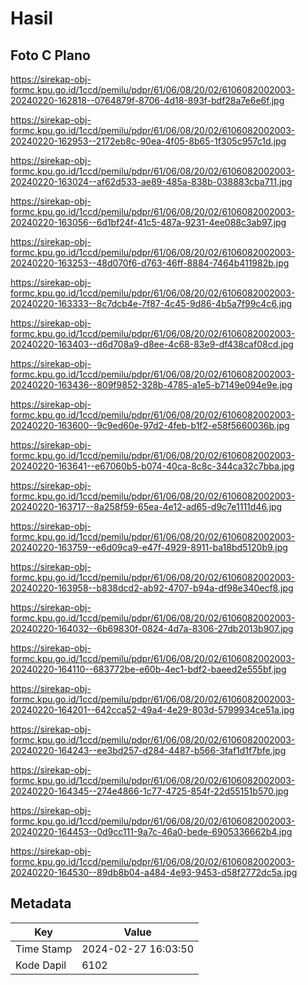 # Hasil

## Foto C Plano

https://sirekap-obj-formc.kpu.go.id/1ccd/pemilu/pdpr/61/06/08/20/02/6106082002003-20240220-162818--0764879f-8706-4d18-893f-bdf28a7e6e6f.jpg

https://sirekap-obj-formc.kpu.go.id/1ccd/pemilu/pdpr/61/06/08/20/02/6106082002003-20240220-162953--2172eb8c-90ea-4f05-8b65-1f305c957c1d.jpg

https://sirekap-obj-formc.kpu.go.id/1ccd/pemilu/pdpr/61/06/08/20/02/6106082002003-20240220-163024--af62d533-ae89-485a-838b-038883cba711.jpg

https://sirekap-obj-formc.kpu.go.id/1ccd/pemilu/pdpr/61/06/08/20/02/6106082002003-20240220-163056--6d1bf24f-41c5-487a-9231-4ee088c3ab97.jpg

https://sirekap-obj-formc.kpu.go.id/1ccd/pemilu/pdpr/61/06/08/20/02/6106082002003-20240220-163253--48d070f6-d763-46ff-8884-7464b411982b.jpg

https://sirekap-obj-formc.kpu.go.id/1ccd/pemilu/pdpr/61/06/08/20/02/6106082002003-20240220-163333--8c7dcb4e-7f87-4c45-9d86-4b5a7f99c4c6.jpg

https://sirekap-obj-formc.kpu.go.id/1ccd/pemilu/pdpr/61/06/08/20/02/6106082002003-20240220-163403--d6d708a9-d8ee-4c68-83e9-df438caf08cd.jpg

https://sirekap-obj-formc.kpu.go.id/1ccd/pemilu/pdpr/61/06/08/20/02/6106082002003-20240220-163436--809f9852-328b-4785-a1e5-b7149e094e9e.jpg

https://sirekap-obj-formc.kpu.go.id/1ccd/pemilu/pdpr/61/06/08/20/02/6106082002003-20240220-163600--9c9ed60e-97d2-4feb-b1f2-e58f5660036b.jpg

https://sirekap-obj-formc.kpu.go.id/1ccd/pemilu/pdpr/61/06/08/20/02/6106082002003-20240220-163641--e67060b5-b074-40ca-8c8c-344ca32c7bba.jpg

https://sirekap-obj-formc.kpu.go.id/1ccd/pemilu/pdpr/61/06/08/20/02/6106082002003-20240220-163717--8a258f59-65ea-4e12-ad65-d9c7e1111d46.jpg

https://sirekap-obj-formc.kpu.go.id/1ccd/pemilu/pdpr/61/06/08/20/02/6106082002003-20240220-163759--e6d09ca9-e47f-4929-8911-ba18bd5120b9.jpg

https://sirekap-obj-formc.kpu.go.id/1ccd/pemilu/pdpr/61/06/08/20/02/6106082002003-20240220-163958--b838dcd2-ab92-4707-b94a-df98e340ecf8.jpg

https://sirekap-obj-formc.kpu.go.id/1ccd/pemilu/pdpr/61/06/08/20/02/6106082002003-20240220-164032--6b69830f-0824-4d7a-8306-27db2013b907.jpg

https://sirekap-obj-formc.kpu.go.id/1ccd/pemilu/pdpr/61/06/08/20/02/6106082002003-20240220-164110--683772be-e60b-4ec1-bdf2-baeed2e555bf.jpg

https://sirekap-obj-formc.kpu.go.id/1ccd/pemilu/pdpr/61/06/08/20/02/6106082002003-20240220-164201--642cca52-49a4-4e29-803d-5799934ce51a.jpg

https://sirekap-obj-formc.kpu.go.id/1ccd/pemilu/pdpr/61/06/08/20/02/6106082002003-20240220-164243--ee3bd257-d284-4487-b566-3faf1d1f7bfe.jpg

https://sirekap-obj-formc.kpu.go.id/1ccd/pemilu/pdpr/61/06/08/20/02/6106082002003-20240220-164345--274e4866-1c77-4725-854f-22d55151b570.jpg

https://sirekap-obj-formc.kpu.go.id/1ccd/pemilu/pdpr/61/06/08/20/02/6106082002003-20240220-164453--0d9cc111-9a7c-46a0-bede-6905336662b4.jpg

https://sirekap-obj-formc.kpu.go.id/1ccd/pemilu/pdpr/61/06/08/20/02/6106082002003-20240220-164530--89db8b04-a484-4e93-9453-d58f2772dc5a.jpg


## Metadata

| Key        | Value               |
| ---------- | ------------------- |
| Time Stamp | 2024-02-27 16:03:50 |
| Kode Dapil | 6102                |



